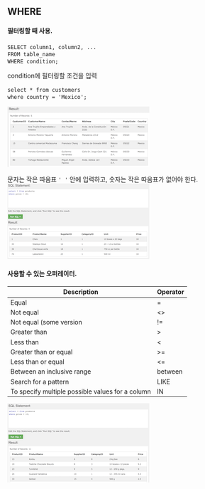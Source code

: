 ## WHERE
#### 필터링할 때 사용.
```
SELECT column1, column2, ...
FROM table_name
WHERE condition;
```
condition에 필터링할 조건을 입력
```
select * from customers
where country = 'Mexico';
```
![where](./img/where.png)

문자는 작은 따옴표 `' '` 안에 입력하고, 숫자는 작은 따옴표가 없어야 한다.<br/>
![where_numeric](./img/select_where_numeric.png)

#### 사용할 수 있는 오퍼레이터.
Description | Operator
---------|--------------
Equal | =
Not equal | <>
Not equal (some version | !=
Greater than | >
Less than | <
Greater than or equal | >=
Less than or equal | <=
Between an inclusive range | between
Search for a pattern | LIKE
To specify multiple possible values for a column | IN

![where_numeric_not_equal](./img/where_not_equal.png)